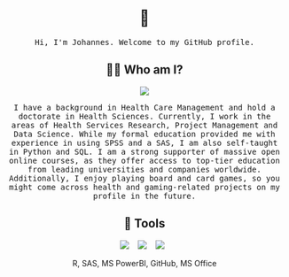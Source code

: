 
<h1 align="center"> 👋 </h1>
<p align="center">
  <samp> Hi, I'm Johannes. Welcome to my GitHub profile. 


<h2 align="center"> 👨‍💻 Who am I?</h2>
<p align="center"><img src="https://komarev.com/ghpvc/?username=Polli85&style=flat-square&color=yellow"></p>
<p align="center">
  <samp>I have a background in Health Care Management and hold a doctorate in Health Sciences. Currently, I work in the areas of Health Services Research, Project Management and Data Science. While my formal education provided me with experience in using SPSS and a SAS, I am also self-taught in Python and SQL. I am a strong supporter of massive open online courses, as they offer access to top-tier education from leading universities and companies worldwide. Additionally, I enjoy playing board and card games, so you might come across health and gaming-related projects on my profile in the future.


<h2 align="center"> 🔭 Tools</h2>
<p align="center">
  <img src="https://img.shields.io/badge/Python3%20-%231572B6.svg?&style=for-the-badge&logo=python&logoColor=yellow" />&nbsp;&nbsp;&nbsp;
  <img src="https://img.shields.io/badge/SPSS%20-%2300D9FF.svg?&style=for-the-badge&logo=SPSS&logoColor=white" />&nbsp;&nbsp;&nbsp;
  <img src="https://img.shields.io/badge/SQL%20-%23D14836.svg?&style=for-the-badge&logo=SQL&logoColor=white" />&nbsp;&nbsp;

</p>
<p align="center">R, SAS, MS PowerBI, GitHub, MS Office </p>


